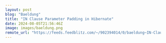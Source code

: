 ```yaml
---
layout: post
blog: "Baeldung"
title: "IN Clause Parameter Padding in Hibernate"
date: 2024-08-05T21:56:46Z
image: images/baeldung.png
remote_url: "https://feeds.feedblitz.com/~/902394014/0/baeldung~IN-Clause-Parameter-Padding-in-Hibernate"
---
```

